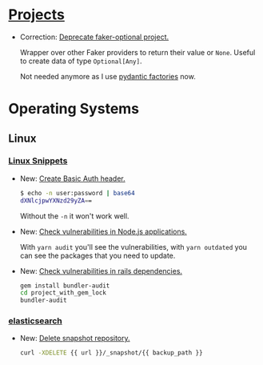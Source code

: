 # [Projects](projects.md)

* Correction: [Deprecate faker-optional project.](projects.md#faker-optional)

    Wrapper over other Faker providers to return their value or `None`. Useful to
    create data of type `Optional[Any]`.
    
    Not needed anymore as I use [pydantic factories](pydantic_factories.md) now.
    

# Operating Systems

## Linux

### [Linux Snippets](linux_snippets.md)

* New: [Create Basic Auth header.](linux_snippets.md#create-basic-auth-header)

    ```bash
    $ echo -n user:password | base64
    dXNlcjpwYXNzd29yZA==
    ```
    
    Without the `-n` it won't work well.

* New: [Check vulnerabilities in Node.js applications.](linux_snippets.md#check-vulnerabilities-in-node.js-applications)

    With `yarn audit` you'll see the vulnerabilities, with `yarn outdated` you can
    see the packages that you need to update.

* New: [Check vulnerabilities in rails dependencies.](linux_snippets.md#check-vulnerabilities-in-rails-dependencies)

    ```bash
    gem install bundler-audit
    cd project_with_gem_lock
    bundler-audit
    ```
    

### [elasticsearch](elasticsearch.md)

* New: [Delete snapshot repository.](elasticsearch.md#delete-snapshot-repository)

    ```bash
    curl -XDELETE {{ url }}/_snapshot/{{ backup_path }}

